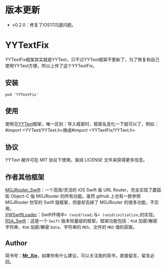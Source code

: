 # 版本更新
- v0.2.0：修复了iOS17闪退问题。

# YYTextFix

YYTextFix框架其实就是YYText，只不过YYText框架不更新了，为了修复和自己使用YYText方便，所以上传了这个YYTextFix。


## 安装

```
pod 'YYTextFix'
```

## 使用

使用见[YYText](https://github.com/ibireme/YYText)框架，唯一区别：导入框架时，框架名变化一下就可以了，例如：#import <YYText/YYText.h>换成#import <YYTextFix/YYText.h>


## 协议

YYText 被许可在 MIT 协议下使用。查阅 LICENSE 文件来获得更多信息。

## 作者其他框架

[MGJRouter_Swift](https://github.com/821385843/MGJRouter_Swift)：一个高效/灵活的 iOS Swift 版 URL Router，完全实现了蘑菇街 Object-C 版 MGJRouter 的所有功能。虽然 github 上也有一款参照 MGJRouter 仿写的 Swift 版框架，但是却去掉了 MGJRouter 的很多功能，不实用。<br/>
[XWSwiftLoader](https://github.com/821385843/XWSwiftLoader)：Swift环境中`+ (void)load;`与`+ (void)initialize;`的实现。<br/>
[RSA_Swift](https://github.com/821385843/RSA_Swift)：这是一个 `Swift` 版本轻量级的框架，框架功能包括：`RSA` 加密/解密字符串、`RSA` 加密/解密 `Data`、字符串的 `MD5`、文件的 `MD5` 值的获取。

## Author

简书号：[__Mr_Xie__](https://www.jianshu.com/u/01fbf85c32f9)，如果你有什么建议，可以关注我的简书，直接留言，留言必回。
